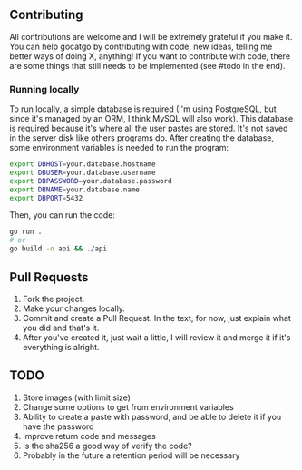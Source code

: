 ## Contributing
All contributions are welcome and I will be extremely grateful if you make it. You can help gocatgo by contributing with code, new ideas, telling me better ways of doing X, anything! If you want to contribute with code, there are some things that still needs to be implemented (see #todo in the end).

### Running locally
To run locally, a simple database is required (I'm using PostgreSQL, but since it's managed by an ORM, I think MySQL will also work).
This database is required because it's where all the user pastes are stored. It's not saved in the server disk like others programs do.
After creating the database, some environment variables is needed to run the program:
```bash
export DBHOST=your.database.hostname
export DBUSER=your.database.username
export DBPASSWORD=your.database.password
export DBNAME=your.database.name
export DBPORT=5432
```

Then, you can run the code:
```bash
go run .
# or
go build -o api && ./api
```

## Pull Requests
1. Fork the project.
2. Make your changes locally.
3. Commit and create a Pull Request. In the text, for now, just explain what you did and that's it.
4. After you've created it, just wait a little, I will review it and merge it if it's everything is alright.

## TODO
1. Store images (with limit size)
2. Change some options to get from environment variables
3. Ability to create a paste with password, and be able to delete it if you have the password
4. Improve return code and messages
5. Is the sha256 a good way of verify the code?
6. Probably in the future a retention period will be necessary
